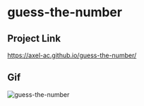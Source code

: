 # guess-the-number
## Project Link
https://axel-ac.github.io/guess-the-number/
## Gif
![guess-the-number](https://user-images.githubusercontent.com/102467587/216698834-6c4b142c-22a4-436c-853d-e3c292a813ef.gif)
